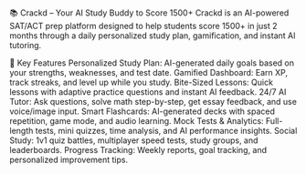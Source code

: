 📚 Crackd – Your AI Study Buddy to Score 1500+
Crackd is an AI-powered SAT/ACT prep platform designed to help students score 1500+ in just 2 months through a daily personalized study plan, gamification, and instant AI tutoring.

🚀 Key Features
Personalized Study Plan: AI-generated daily goals based on your strengths, weaknesses, and test date.
Gamified Dashboard: Earn XP, track streaks, and level up while you study.
Bite-Sized Lessons: Quick lessons with adaptive practice questions and instant AI feedback.
24/7 AI Tutor: Ask questions, solve math step-by-step, get essay feedback, and use voice/image input.
Smart Flashcards: AI-generated decks with spaced repetition, game mode, and audio learning.
Mock Tests & Analytics: Full-length tests, mini quizzes, time analysis, and AI performance insights.
Social Study: 1v1 quiz battles, multiplayer speed tests, study groups, and leaderboards.
Progress Tracking: Weekly reports, goal tracking, and personalized improvement tips.
